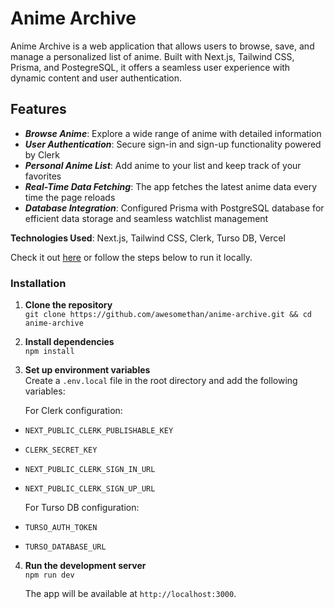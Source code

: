# Anime Archive
Anime Archive is a web application that allows users to browse, save, and manage a personalized list of anime. Built with Next.js, Tailwind CSS, Prisma, and PostegreSQL, it offers a seamless user experience with dynamic content and user authentication.

## Features
- **_Browse Anime_**: Explore a wide range of anime with detailed information
- **_User Authentication_**: Secure sign-in and sign-up functionality powered by Clerk
- **_Personal Anime List_**: Add anime to your list and keep track of your favorites
- **_Real-Time Data Fetching_**: The app fetches the latest anime data every time the page reloads
- **_Database Integration_**: Configured Prisma with PostgreSQL database for efficient data storage and seamless watchlist management


**Technologies Used**: Next.js, Tailwind CSS, Clerk, Turso DB, Vercel

Check it out [here](https://ethans-anime-archive.vercel.app/) or follow the steps below to run it locally.

### Installation
1. **Clone the repository**  
   `git clone https://github.com/awesomethan/anime-archive.git && cd anime-archive`

2. **Install dependencies**  
   `npm install`

3. **Set up environment variables**  
Create a `.env.local` file in the root directory and add the following variables:

   For Clerk configuration:
- `NEXT_PUBLIC_CLERK_PUBLISHABLE_KEY`
- `CLERK_SECRET_KEY`
- `NEXT_PUBLIC_CLERK_SIGN_IN_URL`
- `NEXT_PUBLIC_CLERK_SIGN_UP_URL`

   For Turso DB configuration:
- `TURSO_AUTH_TOKEN`
- `TURSO_DATABASE_URL`

4. **Run the development server**  
   `npm run dev`
   
   The app will be available at `http://localhost:3000`.
